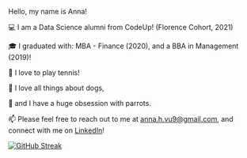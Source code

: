 Hello, my name is Anna!

:computer: I am a Data Science alumni from CodeUp! (Florence Cohort, 2021)

:mortar_board: I graduated with: MBA - Finance (2020), and a BBA in Management (2019)!

:tennis: I love to play tennis!

:dog: I love all things about dogs,

:parrot: and I have a huge obsession with parrots. 

:mailbox: Please feel free to reach out to me at anna.h.vu9@gmail.com, and connect with me on [LinkedIn](https://www.linkedin.com/in/annah-vu/)! 

[![GitHub Streak](http://github-readme-streak-stats.herokuapp.com?user=annah-vu&theme=green_nur&hide_border=true)](https://git.io/streak-stats)
